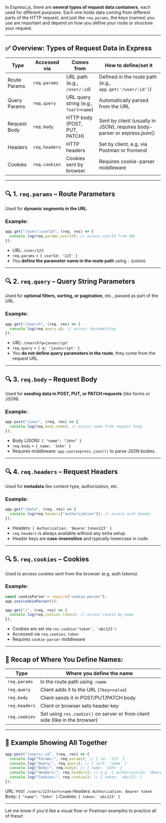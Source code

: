 In Express.js, there are **several types of request data containers**, each used for different purposes. Each one holds data coming from different parts of the HTTP request, and just like `req.params`, the keys (names) you use are important and depend on how you define your route or structure your request.

---

## ✅ Overview: Types of Request Data in Express

| Type         | Accessed via  | Comes from                            | How to define/set it                                                     |
| ------------ | ------------- | ------------------------------------- | ------------------------------------------------------------------------ |
| Route Params | `req.params`  | URL path (e.g., `/user/:id`)          | Defined in the route path (e.g., `app.get('/user/:id')`)                 |
| Query Params | `req.query`   | URL query string (e.g., `?sort=name`) | Automatically parsed from the URL                                        |
| Request Body | `req.body`    | HTTP body (POST, PUT, PATCH)          | Sent by client (usually in JSON), requires body-parser or express.json() |
| Headers      | `req.headers` | HTTP headers                          | Set by client, e.g. via Postman or frontend                              |
| Cookies      | `req.cookies` | Cookies sent by browser               | Requires cookie-parser middleware                                        |

---

## 🔍 1. `req.params` – Route Parameters

Used for **dynamic segments in the URL**.

### Example:

```js
app.get("/user/:userId", (req, res) => {
  console.log(req.params.userId); // access userId from URL
});
```

- URL: `/user/123`
- `req.params` = `{ userId: '123' }`
- You **define the parameter name in the route path** using `:` (colon).

---

## 🔍 2. `req.query` – Query String Parameters

Used for **optional filters, sorting, or pagination**, etc., passed as part of the URL.

### Example:

```js
app.get("/search", (req, res) => {
  console.log(req.query.q); // access ?q=something
});
```

- URL: `/search?q=javascript`
- `req.query` = `{ q: 'javascript' }`
- You **do not define query parameters in the route**, they come from the request URL.

---

## 🔍 3. `req.body` – Request Body

Used for **sending data in POST, PUT, or PATCH requests** (like forms or JSON).

### Example:

```js
app.post("/user", (req, res) => {
  console.log(req.body.name); // access name from request body
});
```

- Body (JSON): `{ "name": "John" }`
- `req.body` = `{ name: 'John' }`
- Requires middleware: `app.use(express.json())` to parse JSON bodies.

---

## 🔍 4. `req.headers` – Request Headers

Used for **metadata** like content type, authorization, etc.

### Example:

```js
app.get("/data", (req, res) => {
  console.log(req.headers["authorization"]); // access auth header
});
```

- Headers: `{ Authorization: 'Bearer token123' }`
- `req.headers` is always available without any extra setup.
- Header keys are **case-insensitive** and typically lowercase in code.

---

## 🔍 5. `req.cookies` – Cookies

Used to access cookies sent from the browser (e.g. auth tokens).

### Example:

```js
const cookieParser = require("cookie-parser");
app.use(cookieParser());

app.get("/", (req, res) => {
  console.log(req.cookies.token); // access cookie by name
});
```

- Cookies are set via `res.cookie('token', 'abc123')`
- Accessed via `req.cookies.token`
- Requires `cookie-parser` middleware

---

## 🧠 Recap of Where You Define Names:

| Type          | Where you define the name                                                    |
| ------------- | ---------------------------------------------------------------------------- |
| `req.params`  | In the route path using `:name`                                              |
| `req.query`   | Client adds it to the URL (`?key=value`)                                     |
| `req.body`    | Client sends it in POST/PUT/PATCH body                                       |
| `req.headers` | Client or browser sets header key                                            |
| `req.cookies` | Set using `res.cookie()` on server or from client side (like in the browser) |

---

## 🔧 Example Showing All Together

```js
app.post("/users/:id", (req, res) => {
  console.log("Params:", req.params); // { id: '123' }
  console.log("Query:", req.query); // { sort: 'name' }
  console.log("Body:", req.body); // { name: 'John' }
  console.log("Headers:", req.headers); // e.g. { authorization: 'Bearer token' }
  console.log("Cookies:", req.cookies); // { token: 'abc123' }
});
```

URL: `POST /users/123?sort=name`
Headers: `Authorization: Bearer token`
Body: `{ "name": "John" }`
Cookies: `{ token: 'abc123' }`

---

Let me know if you'd like a visual flow or Postman examples to practice all of these!
